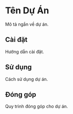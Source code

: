 # Tên Dự Án

Mô tả ngắn về dự án.

## Cài đặt
Hướng dẫn cài đặt.

## Sử dụng
Cách sử dụng dự án.

## Đóng góp
Quy trình đóng góp cho dự án.